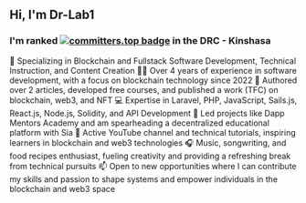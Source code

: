 ## Hi, I'm Dr-Lab1

### I'm ranked [![committers.top badge](https://user-badge.committers.top/congo_kinshasa/Dr-Lab1.svg)](https://user-badge.committers.top/congo_kinshasa/Dr-Lab1) in the DRC - Kinshasa

🌱 Specializing in Blockchain and Fullstack Software Development, Technical Instruction, and Content Creation
👨‍💻 Over 4 years of experience in software development, with a focus on blockchain technology since 2022
📝 Authored over 2 articles, developed free courses, and published a work (TFC) on blockchain, web3, and NFT
💻 Expertise in Laravel, PHP, JavaScript, Sails.js, React.js, Node.js, Solidity, and API Development
🚀 Led projects like Dapp Mentors Academy and am spearheading a decentralized educational platform with Sia
🎥 Active YouTube channel and technical tutorials, inspiring learners in blockchain and web3 technologies
🎧 Music, songwriting, and food recipes enthusiast, fueling creativity and providing a refreshing break from technical pursuits
📫 Open to new opportunities where I can contribute my skills and passion to shape systems and empower individuals in the blockchain and web3 space
